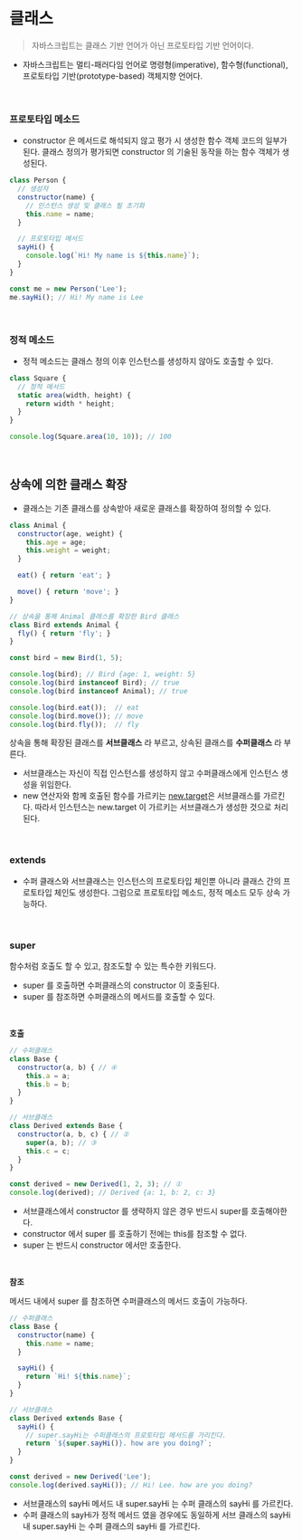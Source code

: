 # 클래스

> 자바스크립트는 클래스 기반 언어가 아닌 프로토타입 기반 언어이다.
> 
- 자바스크립트는 멀티-패러다임 언어로 명령형(imperative), 함수형(functional), 프로토타입 기반(prototype-based) 객체지향 언어다.

</br>

### 프로토타입 메소드

- constructor 은 메서드로 해석되지 않고 평가 시 생성한 함수 객체 코드의 일부가 된다. 클래스 정의가 평가되면 constructor 의 기술된 동작을 하는 함수 객체가 생성된다.

```jsx
class Person {
  // 생성자
  constructor(name) {
    // 인스턴스 생성 및 클래스 필 초기화
    this.name = name;
  }

  // 프로토타입 메서드
  sayHi() {
    console.log(`Hi! My name is ${this.name}`);
  }
}

const me = new Person('Lee');
me.sayHi(); // Hi! My name is Lee
```

</br>

### 정적 메소드

- 정적 메소드는 클래스 정의 이후 인스턴스를 생성하지 않아도 호출할 수 있다.

```jsx
class Square {
  // 정적 메서드
  static area(width, height) {
    return width * height;
  }
}

console.log(Square.area(10, 10)); // 100
```

</br>

## 상속에 의한 클래스 확장

- 클래스는 기존 클래스를 상속받아 새로운 클래스를 확장하여 정의할 수 있다.

```jsx
class Animal {
  constructor(age, weight) {
    this.age = age;
    this.weight = weight;
  }

  eat() { return 'eat'; }

  move() { return 'move'; }
}

// 상속을 통해 Animal 클래스를 확장한 Bird 클래스
class Bird extends Animal {
  fly() { return 'fly'; }
}

const bird = new Bird(1, 5);

console.log(bird); // Bird {age: 1, weight: 5}
console.log(bird instanceof Bird); // true
console.log(bird instanceof Animal); // true

console.log(bird.eat());  // eat
console.log(bird.move()); // move
console.log(bird.fly());  // fly

```

상속을 통해 확장된 클래스를 **서브클래스** 라 부르고, 상속된 클래스를 **수퍼클래스** 라 부른다.

- 서브클래스는 자신이 직접 인스턴스를 생성하지 않고 수퍼클래스에게 인스턴스 생성을 위임한다.
- new 연산자와 함께 호출된 함수를 가르키는 [new.target](http://new.target/)은 서브클래스를 가르킨다. 따라서 인스턴스는 new.target 이 가르키는 서브클래스가 생성한 것으로 처리된다.

</br>

### **extends**

- 수퍼 클래스와 서브클래스는 인스턴스의 프로토타입 체인뿐 아니라 클래스 간의 프로토타입 체인도 생성한다. 그럼으로 프로토타입 메소드, 정적 메소드 모두 상속 가능하다.

</br>

### **super**

함수처럼 호출도 할 수 있고, 참조도할 수 있는 특수한 키워드다.

- super 를 호출하면 수퍼클래스의 constructor 이 호출된다.
- super 를 참조하면 수퍼클래스의 메서드를 호출할 수 있다.

</br>

**호출**

```jsx
// 수퍼클래스
class Base {
  constructor(a, b) { // ④
    this.a = a;
    this.b = b;
  }
}

// 서브클래스
class Derived extends Base {
  constructor(a, b, c) { // ②
    super(a, b); // ③
    this.c = c;
  }
}

const derived = new Derived(1, 2, 3); // ①
console.log(derived); // Derived {a: 1, b: 2, c: 3}

```

- 서브클래스에서 constructor 를 생략하지 않은 경우 반드시 super를 호출해야한다.
- constructor 에서 super 를 호출하기 전에는 this를 참조할 수 없다.
- super 는 반드시 constructor 에서만 호출한다.

</br>

**참조**

메서드 내에서 super 를 참조하면 수퍼클래스의 메서드 호출이 가능하다.

```jsx
// 수퍼클래스
class Base {
  constructor(name) {
    this.name = name;
  }

  sayHi() {
    return `Hi! ${this.name}`;
  }
}

// 서브클래스
class Derived extends Base {
  sayHi() {
    // super.sayHi는 수퍼클래스의 프로토타입 메서드를 가리킨다.
    return `${super.sayHi()}. how are you doing?`;
  }
}

const derived = new Derived('Lee');
console.log(derived.sayHi()); // Hi! Lee. how are you doing?

```

- 서브클래스의 sayHi 메서드 내 super.sayHi 는 수퍼 클래스의 sayHi 를 가르킨다.
- 수퍼 클래스의 sayHi가 정적 메서드 였을 경우에도 동일하게 서브 클래스의 sayHi 내 super.sayHi 는 수퍼 클래스의 sayHi 를 가르킨다.
